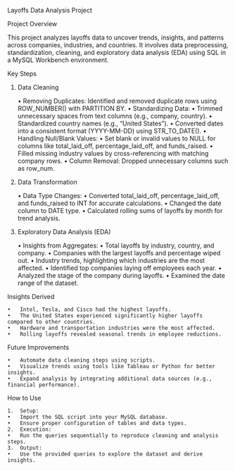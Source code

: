 Layoffs Data Analysis Project

Project Overview

This project analyzes layoffs data to uncover trends, insights, and patterns across companies, industries, and countries. It involves data preprocessing, standardization, cleaning, and exploratory data analysis (EDA) using SQL in a MySQL Workbench environment.

Key Steps

1. Data Cleaning

	•	Removing Duplicates: Identified and removed duplicate rows using ROW_NUMBER() with PARTITION BY.
	•	Standardizing Data:
	•	Trimmed unnecessary spaces from text columns (e.g., company, country).
	•	Standardized country names (e.g., “United States”).
	•	Converted dates into a consistent format (YYYY-MM-DD) using STR_TO_DATE().
	•	Handling Null/Blank Values:
	•	Set blank or invalid values to NULL for columns like total_laid_off, percentage_laid_off, and funds_raised.
	•	Filled missing industry values by cross-referencing with matching company rows.
	•	Column Removal: Dropped unnecessary columns such as row_num.

2. Data Transformation

	•	Data Type Changes:
	•	Converted total_laid_off, percentage_laid_off, and funds_raised to INT for accurate calculations.
	•	Changed the date column to DATE type.
	•	Calculated rolling sums of layoffs by month for trend analysis.

3. Exploratory Data Analysis (EDA)

	•	Insights from Aggregates:
	•	Total layoffs by industry, country, and company.
	•	Companies with the largest layoffs and percentage wiped out.
	•	Industry trends, highlighting which industries are the most affected.
	•	Identified top companies laying off employees each year.
	•	Analyzed the stage of the company during layoffs.
	•	Examined the date range of the dataset.

Insights Derived

	•	Intel, Tesla, and Cisco had the highest layoffs.
	•	The United States experienced significantly higher layoffs compared to other countries.
	•	Hardware and transportation industries were the most affected.
	•	Rolling layoffs revealed seasonal trends in employee reductions.

Future Improvements

	•	Automate data cleaning steps using scripts.
	•	Visualize trends using tools like Tableau or Python for better insights.
	•	Expand analysis by integrating additional data sources (e.g., financial performance).

How to Use

	1.	Setup:
	•	Import the SQL script into your MySQL database.
	•	Ensure proper configuration of tables and data types.
	2.	Execution:
	•	Run the queries sequentially to reproduce cleaning and analysis steps.
	3.	Output:
	•	Use the provided queries to explore the dataset and derive insights.
